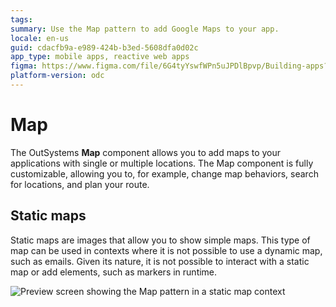 ```yaml
---
tags: 
summary: Use the Map pattern to add Google Maps to your app.
locale: en-us
guid: cdacfb9a-e989-424b-b3ed-5608dfa0d02c  
app_type: mobile apps, reactive web apps
figma: https://www.figma.com/file/6G4tyYswfWPn5uJPDlBpvp/Building-apps?type=design&node-id=3203%3A16272&t=ZwHw8hXeFhwYsO5V-1
platform-version: odc
---
```


# Map

The OutSystems **Map** component allows you to add maps to your applications with single or multiple locations. The Map component is fully customizable, allowing you to, for example, change map behaviors, search for locations, and plan your route.
 
## Static maps 
Static maps are images that allow you to show simple maps. This type of map can be used in contexts where it is not possible to use a dynamic map, such as emails. Given its nature, it is not possible to interact with a static map or add elements, such as markers in runtime.

![Preview screen showing the Map pattern in a static map context](images/map-overview.png "Map Pattern Preview")
